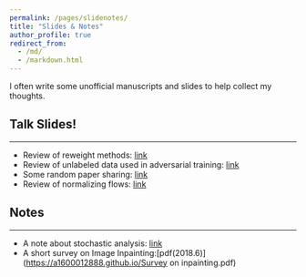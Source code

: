 ```yaml
---
permalink: /pages/slidenotes/
title: "Slides & Notes"
author_profile: true
redirect_from: 
  - /md/
  - /markdown.html
---
```


I often write some unofficial manuscripts and slides to help collect my thoughts. 

## Talk Slides!
----
* Review of reweight methods: [link](https://github.com/zdhNarsil/zdhNarsil.github.io/files/Reweight_slides.pdf)
* Review of unlabeled data used in adversarial training:  [link](https://github.com/zdhNarsil/zdhNarsil.github.io/raw/master/files/unlabeladvtrain.pdf)
* Some random paper sharing: [link](https://github.com/zdhNarsil/zdhNarsil.github.io/raw/master/files/paper_sharing_slides_for_yunjin_s_seminar.pdf)
* Review of normalizing flows: [link](https://github.com/zdhNarsil/zdhNarsil.github.io/raw/master/files/Normalizing%20Flows.pptx)



## Notes
----
* A note about stochastic analysis: [link](https://github.com/zdhNarsil/zdhNarsil.github.io/raw/master/files/Notes_of_Stochastic_Analysis.pdf)
* A short survey on Image Inpainting:[pdf(2018.6)](https://a1600012888.github.io/Survey on inpainting.pdf)



